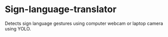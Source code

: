 # Sign-language-translator
Detects sign language gestures using computer webcam or laptop camera using YOLO.
